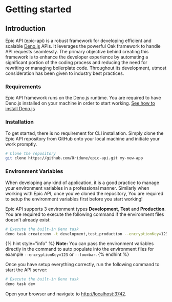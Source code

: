 # Getting started

## Introduction

Epic API (epic-api) is a robust framework for developing efficient and scalable [Deno.js](https://deno.com/runtime) APIs. It leverages the powerful Oak framework to handle API requests seamlessly. The primary objective behind creating this framework is to enhance the developer experience by automating a significant portion of the coding process and reducing the need for rewriting or managing boilerplate code. Throughout its development, utmost consideration has been given to industry best practices.

### Requirements

Epic API framework runs on the Deno.js runtime. You are required to have Deno.js installed on your machine in order to start working. [See how to install Deno.js](https://deno.com/manual/getting\_started/installation)

### Installation

To get started, there is no requirement for CLI installation. Simply clone the Epic API repository from GitHub onto your local machine and initiate your work promptly.

```bash
# Clone the repository
git clone https://github.com/Oridune/epic-api.git my-new-app
```

### Environment Variables

When developing any kind of application, it is a good practice to manage your environment variables in a professional manner. Similarly when working with Epic API, once you've cloned the repository, You are required to setup the environment variables first before you start working!

Epic API supports 3 environment types **Development**, **Test** and **Production**. You are required to execute the following command if the environment files doesn't already exist:

```bash
# Execute the built-in Deno task
deno task create:env -t development,test,production --encryptionKey=123457890 --dbConnectionString="mongodb://localhost:27017/epic-api"Note: You can pass the environment variables directly in the command to auto populate into the environment files for example --encryptionKey=123 or --foo=bar.
```

{% hint style="info" %}
**Note:** You can pass the environment variables directly in the command to auto populate into the environment files for example `--encryptionKey=123` or `--foo=bar`.
{% endhint %}

Once you have setup everything correctly, run the following command to start the API server:

```bash
# Execute the built-in Deno task
deno task dev
```

Open your browser and navigate to [http://localhost:3742](http://localhost:3742).


